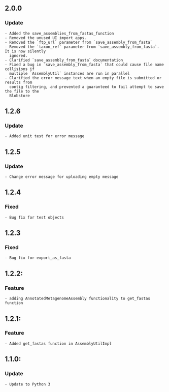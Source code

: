 ## 2.0.0
### Update
    - Added the save_assemblies_from_fastas_function
    - Removed the unused UI import apps.
    - Removed the `ftp_url` parameter from `save_assembly_from_fasta`
    - Removed the `taxon_ref` parameter from `save_assembly_from_fasta`. It is now silently
      ignored.
    - Clarified `save_assembly_from_fasta` documentation
    - Fixed a bug in `save_assembly_from_fasta` that could cause file name collisions if
      multiple `AssemblyUtil` instances are run in parallel
    - Clarified the error message text when an empty file is submitted or results from
      contig filtering, and prevented a guaranteed to fail attempt to save the file to the
      Blobstore

## 1.2.6
### Update
	- Added unit test for error message

## 1.2.5
### Update
	- Change error message for uploading empty message

## 1.2.4
### Fixed
	- Bug fix for test objects

## 1.2.3
### Fixed
	- Bug fix for export_as_fasta

## 1.2.2:
### Feature
	- adding AnnotatedMetagenomeAssembly functionality to get_fastas function

## 1.2.1:
### Feature
	- Added get_fastas function in AssemblyUtilImpl

## 1.1.0:
### Update
	- Update to Python 3